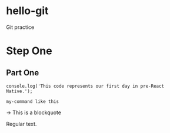 # hello-git
Git practice

# Step One

## Part One

```
console.log('This code represents our first day in pre-React Native.');
```

`my-command like this`

-> This is a blockquote

Regular text.


